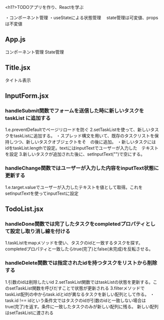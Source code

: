 <h1?>TODOアプリを作り、Reactを学ぶ</h1>

・コンポーネント管理
・useStateによる状態管理
　state管理は可変値、propsは不変値

<h2>App.js</h2>
コンポーネント管理
State管理

<h2>Title.jsx</h2>
タイトル表示

<h2>InputForm.jsx</h2>
<h3>handleSubmit関数でフォームを送信した時に新しいタスクを taskList に追加する</h3>
1.e.preventDefaultでページリロードを防ぐ
2.setTaskListを使って、新しいタスクをtaskListに追加する。
    ・スプレッド構文を用いて、既存のタスクリストを保持しつつ、新しいタスクオブジェクトをそ　の後に追加。
    ・新しいタスクにはidをtaskList.lengthで設定。textにはinputTextでユーザーが入力した　テキストを設定
3.新しいタスクが追加された後に、setInputText("")で空にする。

<h3>handleChange関数ではユーザーが入力した内容をinputText状態に更新する</h3>
1.e.target.valueでユーザーが入力したテキストを値として取得。これをsetInputTextを使ってinputTextに設定


<h2>TodoList.jsx</h2>
<h3>handleDone関数では完了したタスクをcompletedプロパティとして設定し取り消し線を付ける</h3>
1.taskListをmapメソッドを使い、タスクのidと一致するタスクを探す。completedプロパティと一致したらtrue(完了)とfalse(未完成)を反転させる。

<h3>handleDelete関数では指定されたidを持つタスクをリストから削除する</h3>
1.引数のidは削除したいid
2.setTaskList関数ではtaskListの状態を更新する。このsetTaskList関数を呼びだすことで状態が更新される
3.filterメソッドでtaskList配列の中からtask.idとidが異なるタスクを新しい配列として作る。
    ・task.id !== idという条件文ではタスクのidが引数のidと一致しない場合はtrue(完了)を返す。条件に一致したタスクのみが新しい配列に残る。
    新しい配列はsetTaskListに渡される

